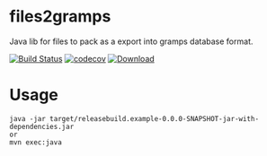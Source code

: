 # files2gramps
Java lib for files to pack as a export into gramps database format.

[![Build Status](https://travis-ci.org/FunThomas424242/releasebuild.example.svg?branch=master)](https://travis-ci.org/FunThomas424242/releasebuild.example)
[![codecov](https://codecov.io/gh/FunThomas424242/releasebuild.example/branch/master/graph/badge.svg)](https://codecov.io/gh/FunThomas424242/releasebuild.example)
[![Download](https://api.bintray.com/packages/funthomas424242/funthomas424242-maven-plugins/releasebuild.example/images/download.svg) ](https://bintray.com/funthomas424242/funthomas424242-maven-plugins/releasebuild.example/_latestVersion)


# Usage
```
java -jar target/releasebuild.example-0.0.0-SNAPSHOT-jar-with-dependencies.jar
or
mvn exec:java
```
